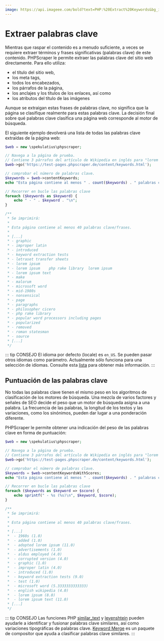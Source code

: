 ```yaml
---
image: https://api.imageee.com/bold?text=PHP:%20Extract%20Keywords&bg_image=https://images.unsplash.com/photo-1542762933-ab3502717ce7
---
```


# Extraer palabras clave

Mientras que raspar el contenido es a menudo suficiente, a veces se requiere extraer términos y frases significativas (palabras clave) de este contenido. PHPScraper le permite extraer las palabras clave del sitio web directamente. Para ello utiliza:

- el título del sitio web,
- los meta tags,
- todos los encabezados,
- los párrafos de la página,
- los anclajes y los títulos de los enlaces, así como
- los atributos del título de las imágenes

Aunque se extraigan estas frases de palabras clave, no significa que la página se clasifique realmente para estas palabras clave. La decisión final sobre qué palabras clave clasifica una página web corresponde al motor de búsqueda.

El siguiente ejemplo devolverá una lista de todas las palabras clave extraídas de la página web:

```php
$web = new \spekulatius\phpscraper;

// Navega a la página de prueba.
// Contiene 3 párrafos del artículo de Wikipedia en inglés para "lorem ipsum"
$web->go('https://test-pages.phpscraper.de/content/keywords.html');

// comprobar el número de palabras clave.
$keywords = $web->contentKeywords;
echo "Esta página contiene al menos " . count($keywords) . " palabras clave/frases.\n\n";

// Recorrer en bucle las palabras clave
foreach ($keywords as $keyword) {
    echo " - " . $keyword . "\n";
}

/**
 * Se imprimirá:
 *
 * Esta página contiene al menos 40 palabras clave/frases.
 *
 * [...]
 * - graphic
 * - improper latin
 * - introduced
 * - keyword extraction tests
 * - letraset transfer sheets
 * - lorem ipsum
 * - lorem ipsum    php rake library  lorem ipsum
 * - lorem ipsum text
 * - make
 * - malorum
 * - microsoft word
 * - mid-1980s
 * - nonsensical
 * - page
 * - paragraphs
 * - philosopher cicero
 * - php rake library
 * - popular word processors including pages
 * - popularized
 * - removed
 * - roman statesman
 * - source
 * [...]
 */
```

::: tip CONSEJO
El idioma por defecto (locale) es `en_US`. Se pueden pasar otros idiomas como parámetro. Actualmente sólo funciona para una selección de idiomas. Consulte esta [lista](https://github.com/Donatello-za/rake-php-plus#currently-supported-languages) para obtener más información.
:::


## Puntuación de las palabras clave

No todas las palabras clave tienen el mismo peso en los algoritmos de clasificación de los motores de búsqueda. Una mezcla de varios factores y señales de SEO decide el peso que un motor de búsqueda asigna a una palabra. La frecuencia de las palabras, la longitud de los textos y las variaciones, como los sinónimos, pueden dar lugar a una ponderación diferente.

PHPScraper le permite obtener una indicación del peso de las palabras clave en forma de puntuación:


```php
$web = new \spekulatius\phpscraper;

// Navega a la página de prueba.
// Contiene 3 párrafos del artículo de Wikipedia en inglés para "lorem ipsum"
$web->go('https://test-pages.phpscraper.de/content/keywords.html');

// comprobar el número de palabras clave.
$keywords = $web->contentKeywordsWithScores;
echo "Esta página contiene al menos " . count($keywords) . " palabras clave/frases.\n\n";

// Recorrer en bucle las palabras clave
foreach ($keywords as $keyword => $score) {
    echo sprintf(" - %s (%s)\n", $keyword, $score);
}

/**
 * Se imprimirá:
 *
 * Esta página contiene al menos 40 palabras clave/frases.
 *
 * [...]
 *  - 1960s (1.0)
 *  - added (1.0)
 *  - adopted lorem ipsum (11.0)
 *  - advertisements (1.0)
 *  - aldus employed (4.0)
 *  - corrupted version (4.0)
 *  - graphic (1.0)
 *  - improper latin (4.0)
 *  - introduced (1.0)
 *  - keyword extraction tests (9.0)
 *  - test (1.0)
 *  - microsoft word (5.3333333333333)
 *  - english wikipedia (4.0)
 *  - lorem ipsum (8.0)
 *  - lorem ipsum text (11.0)
 * [...]
 */
```

::: tip CONSEJO
Las funciones PHP [similar_text](https://www.php.net/manual/en/function.similar-text.php) y [levenshtein](https://www.php.net/manual/en/function.levenshtein.php) pueden ayudarle a identificar y fusionar palabras clave similares, así como variaciones tipográficas de palabras clave. [Keyword Merge](https://github.com/spekulatius/keyword-merge) es un paquete de compositor que ayuda a clasificar palabras clave similares.
:::
